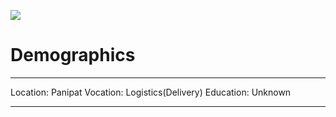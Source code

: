 <img src='https://avataaars.io/?avatarStyle=Circle&topType=ShortHairShortWaved&accessoriesType=Blank&hairColor=SilverGray&facialHairType=Blank&clotheType=ShirtScoopNeck&clotheColor=Gray01&eyeType=Default&eyebrowType=Default&mouthType=Smile&skinColor=DarkBrown'
/>
# Demographics
---
Location: Panipat
Vocation: Logistics(Delivery)
Education: Unknown

---